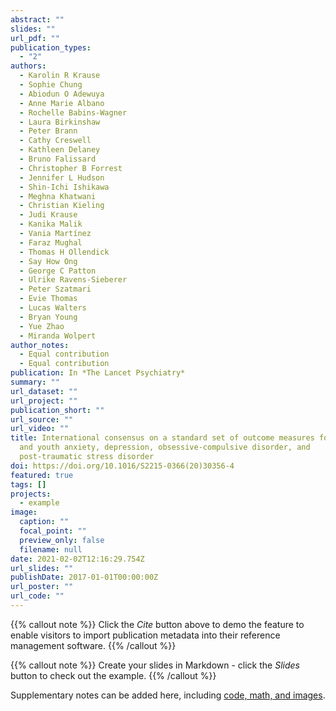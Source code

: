 ```yaml
---
abstract: ""
slides: ""
url_pdf: ""
publication_types:
  - "2"
authors:
  - Karolin R Krause
  - Sophie Chung
  - Abiodun O Adewuya
  - Anne Marie Albano
  - Rochelle Babins-Wagner
  - Laura Birkinshaw
  - Peter Brann
  - Cathy Creswell
  - Kathleen Delaney
  - Bruno Falissard
  - Christopher B Forrest
  - Jennifer L Hudson
  - Shin-Ichi Ishikawa
  - Meghna Khatwani
  - Christian Kieling
  - Judi Krause
  - Kanika Malik
  - Vania Martínez
  - Faraz Mughal
  - Thomas H Ollendick
  - Say How Ong
  - George C Patton
  - Ulrike Ravens-Sieberer
  - Peter Szatmari
  - Evie Thomas
  - Lucas Walters
  - Bryan Young
  - Yue Zhao
  - Miranda Wolpert
author_notes:
  - Equal contribution
  - Equal contribution
publication: In *The Lancet Psychiatry*
summary: ""
url_dataset: ""
url_project: ""
publication_short: ""
url_source: ""
url_video: ""
title: International consensus on a standard set of outcome measures for child
  and youth anxiety, depression, obsessive-compulsive disorder, and
  post-traumatic stress disorder
doi: https://doi.org/10.1016/S2215-0366(20)30356-4
featured: true
tags: []
projects:
  - example
image:
  caption: ""
  focal_point: ""
  preview_only: false
  filename: null
date: 2021-02-02T12:16:29.754Z
url_slides: ""
publishDate: 2017-01-01T00:00:00Z
url_poster: ""
url_code: ""
---
```


{{% callout note %}}
Click the *Cite* button above to demo the feature to enable visitors to import publication metadata into their reference management software.
{{% /callout %}}

{{% callout note %}}
Create your slides in Markdown - click the *Slides* button to check out the example.
{{% /callout %}}

Supplementary notes can be added here, including [code, math, and images](https://wowchemy.com/docs/writing-markdown-latex/).
